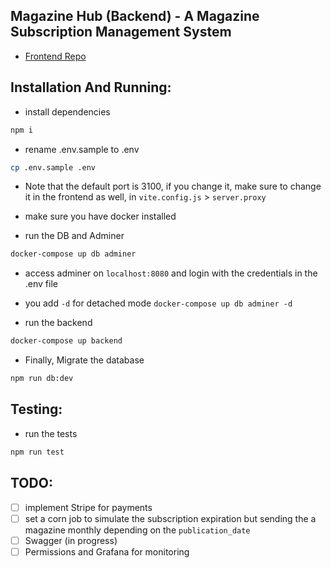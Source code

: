 ## Magazine Hub (Backend) - A Magazine Subscription Management System

 - [Frontend Repo](https://github.com/BekYahia/magazine-hub-frontend)
## Installation And Running:

- install dependencies
```bash
npm i
```

- rename .env.sample to .env
```bash
cp .env.sample .env
```
- Note that the default port is 3100, if you change it, make sure to change it in the frontend as well, in `vite.config.js` > `server.proxy`

- make sure you have docker installed

- run the DB and Adminer
```bash
docker-compose up db adminer
```
- access adminer on `localhost:8080` and login with the credentials in the .env file

- you add `-d` for detached mode `docker-compose up db adminer -d`

- run the backend
```bash
docker-compose up backend
```

- Finally, Migrate the database
```bash
npm run db:dev
```

## Testing:
- run the tests
```bash
npm run test
```
## TODO:
- [ ] implement Stripe for payments
- [ ] set a corn job to simulate the subscription expiration but sending the a magazine monthly depending on the `publication_date`
- [ ] Swagger (in progress)
- [ ] Permissions and Grafana for monitoring
